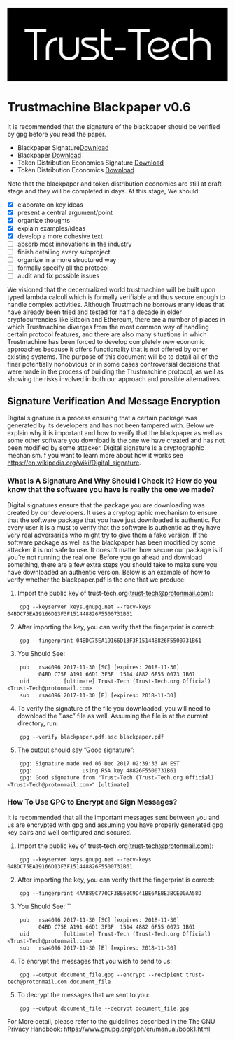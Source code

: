 ![trust-tech.org](trust-tech.jpg)
# Trustmachine Blackpaper v0.6
It is recommended that the signature of the blackpaper should be verified by gpg before you read the paper.
* Blackpaper Signature[Download](https://github.com/trust-tech/blackpaper/raw/master/blackpaper.pdf.asc)
* Blackpaper [Download](https://github.com/trust-tech/blackpaper/raw/master/blackpaper.pdf)
* Token Distribution Economics Signature [Download](https://github.com/trust-tech/blackpaper/raw/master/tokendistribution.pdf.asc)
* Token Distribution Economics [Download](https://github.com/trust-tech/blackpaper/raw/master/tokendistribution.pdf)


Note that the blackpaper and token distribution economics are still at draft stage and they will be completed in days. At this stage, We should:

- [x] elaborate on key ideas
- [x] present a central argument/point
- [x] organize thoughts
- [x] explain examples/ideas
- [x] develop a more cohesive text
- [ ] absorb most innovations in the industry
- [ ] finish detailing every subproject
- [ ] organize in a more structured way
- [ ] formally specify all the protocol
- [ ] audit and fix possible issues

We visioned that the decentralized world trustmachine will be built upon typed lambda calculi which is formally verifiable and thus secure enough to handle complex activities. Although Trustmachine borrows many ideas that have already been tried and tested for half a decade in older cryptocurrencies like Bitcoin and Ethereum, there are a number of places in which Trustmachine diverges from the most common way of handling certain protocol features, and there are also many situations in which Trustmachine has been forced to develop completely new economic approaches because it offers functionality that is not offered by other existing systems. The purpose of this document will be to detail all of the finer potentially nonobvious or in some cases controversial decisions that were made in the process of building the Trustmachine protocol, as well as showing the risks involved in both our approach and possible alternatives.

## Signature Verification And Message Encryption
Digital signature is a process ensuring that a certain package was generated by its developers and has not been tampered with.
Below we explain why it is important and how to verify that the blackpaper as well as some other software you download is the one
we have created and has not been modified by some attacker. Digital signature is a cryptographic mechanism. 
f you want to learn
more about how it works see https://en.wikipedia.org/wiki/Digital_signature.
### What Is A Signature And Why Should I Check It? How do you know that the software you have is really the one we made?
Digital signatures ensure that the package you are downloading was created by our developers. It uses a cryptographic mechanism to
ensure that the software package that you have just downloaded is authentic. For every user it is a must to verify that the software
is authentic as they have very real adversaries who might try to give them a fake version. If the software package as well as the
blackpaper has been modified by some attacker it is not safe to use. It doesn’t matter how secure our package is if you’re not running
the real one. Before you go ahead and download something, there are a few extra steps you should take to make sure you have
downloaded an authentic version. Below is an example of how to verify whether the blackpaper.pdf is the one that we produce:
1. Import the public key of trust-tech.org(trust-tech@protonmail.com):
```
    gpg --keyserver keys.gnupg.net --recv-keys 04BDC75EA19166D13F3F151448826F5500731B61
```
2. After importing the key, you can verify that the fingerprint is correct:
```
    gpg --fingerprint 04BDC75EA19166D13F3F151448826F5500731B61
```
3. You Should See:
```
    pub   rsa4096 2017-11-30 [SC] [expires: 2018-11-30]
          04BD C75E A191 66D1 3F3F  1514 4882 6F55 0073 1B61
    uid           [ultimate] Trust-Tech (Trust-Tech.org Official) <Trust-Tech@protonmail.com>
    sub   rsa4096 2017-11-30 [E] [expires: 2018-11-30]
```
4. To verify the signature of the file you downloaded, you will need to download the ”.asc” file as well. Assuming the file is at the current directory, run:
```
    gpg --verify blackpaper.pdf.asc blackpaper.pdf
```
5. The output should say ”Good signature”:
```
    gpg: Signature made Wed 06 Dec 2017 02:39:33 AM EST
    gpg:                using RSA key 48826F5500731B61
    gpg: Good signature from "Trust-Tech (Trust-Tech.org Official) <Trust-Tech@protonmail.com>" [ultimate]
```
### How To Use GPG to Encrypt and Sign Messages?
It is recommended that all the important messages sent between you and us are encrypted with gpg and assuming you have properly generated gpg key pairs and well configured and secured.
1. Import
the public key of trust-tech.org(trust-tech@protonmail.com):
```
    gpg --keyserver keys.gnupg.net --recv-keys 04BDC75EA19166D13F3F151448826F5500731B61
```
2. After importing the key, you can verify that the fingerprint is correct:
```
    gpg --fingerprint 4AAB89C770CF38E68C9D41BE6AEBE3BCE00AA58D
```
3. You Should See:```
```
    pub   rsa4096 2017-11-30 [SC] [expires: 2018-11-30]
          04BD C75E A191 66D1 3F3F  1514 4882 6F55 0073 1B61
    uid           [ultimate] Trust-Tech (Trust-Tech.org Official) <Trust-Tech@protonmail.com>
    sub   rsa4096 2017-11-30 [E] [expires: 2018-11-30]
```
4. To encrypt the messages that you wish to send to us:
```
    gpg --output document_file.gpg --encrypt --recipient trust-tech@protonmail.com document_file
```
5. To decrypt the messages that we sent to you:
```
    gpg --output document_file --decrypt document_file.gpg
```
For More detail, please refer to the guidelines described in the The GNU Privacy Handbook:
https://www.gnupg.org/gph/en/manual/book1.html
